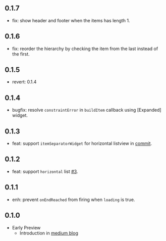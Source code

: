 ## 0.1.7
* fix: show header and footer when the items has length 1.

## 0.1.6
* fix: reorder the hierarchy by checking the item from the last instead of the first.

## 0.1.5
* revert: 0.1.4

## 0.1.4
* bugfix: resolve `constraintError` in `buildItem` callback using [Expanded] widget.

## 0.1.3
* feat: support `itemSeparatorWidget` for horizontal listview in [commit](https://github.com/hyochan/flat_list/commit/069c8b26bb2132da43043ef1f39c299d0ff3d47c).

## 0.1.2
* feat: support `horizontal` list [#3](https://github.com/hyochan/flat_list/pull/3).

## 0.1.1
* enh: prevent `onEndReached` from firing when `loading` is true.

## 0.1.0

* Early Preview
  - Introduction in [medium blog](https://medium.com/dooboolab/introducing-flatlist-in-flutter-e1bd212b44f0)

